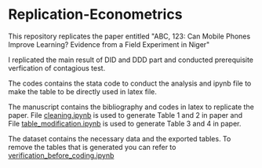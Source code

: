 # Replication-Econometrics

This repository replicates the paper entitled "ABC, 123: Can Mobile Phones Improve Learning? Evidence from a Field Experiment in Niger"

I replicated the main result of DID and DDD part and conducted prerequisite verfication of contagious test.

The codes contains the stata code to conduct the analysis and ipynb file to make the table to be directly used in latex file.

The manuscript contains the bibliography and codes in latex to replicate the paper. File [cleaning.ipynb](https://github.com/sergiozxy/Replication-Econometrics/blob/main/codes/cleaning.ipynb) is used to generate Table 1 and 2 in paper and File [table_modification.ipynb](https://github.com/sergiozxy/Replication-Econometrics/blob/main/codes/table_modification.ipynb) is used to generate Table 3 and 4 in paper.

The dataset contains the necessary data and the exported tables. To remove the tables that is generated you can refer to [verification_before_coding.ipynb](https://github.com/sergiozxy/Replication-Econometrics/blob/main/verification_before_coding.ipynb)
